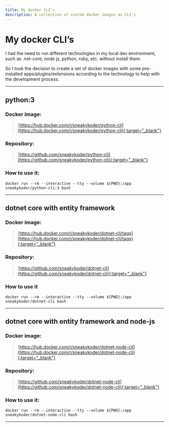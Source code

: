 ```yaml
---
title: My docker CLI's
description: A collection of custom docker images as CLI's
---
```

# My docker CLI’s

I had the need to run different technologies in my local dev environment, such as .net-core, node js, python, ruby, etc. without install them.

So I took the decision to create a set of docker images with some pre-installed apps/plugins/extensions according to the technology to help with the development process.

---
## python:3
### Docker image:
> [https://hub.docker.com/r/sneakykoder/python-cli](https://hub.docker.com/r/sneakykoder/python-cli){:target="_blank"}.
### Repository: 
> [https://github.com/sneakykoder/python-cli](https://github.com/sneakykoder/python-cli){:target="_blank"}
### How to use it:
```
docker run --rm --interactive --tty --volume ${PWD}:/app sneakykoder/python-cli:3 bash
```
---
## dotnet core with entity framework
### Docker image:
> [https://hub.docker.com/r/sneakykoder/dotnet-cli/tags](https://hub.docker.com/r/sneakykoder/dotnet-cli/tags){:target="_blank"}
### Repository:
> [https://github.com/sneakykoder/dotnet-cli](https://github.com/sneakykoder/dotnet-cli){:target="_blank"} 
### How to use it
```
docker run --rm --interactive --tty --volume ${PWD}:/app sneakykoder/dotnet-cli bash
```
---
## dotnet core with entity framework and node-js
### Docker image:
> [https://hub.docker.com/r/sneakykoder/dotnet-node-cli](https://hub.docker.com/r/sneakykoder/dotnet-node-cli){:target="_blank"}
### Repository:
> [https://github.com/sneakykoder/dotnet-node-cli](https://github.com/sneakykoder/dotnet-node-cli){:target="_blank"}
### How to use it:
```
docker run --rm --interactive --tty --volume ${PWD}:/app sneakykoder/dotnet-node-cli bash
```
---